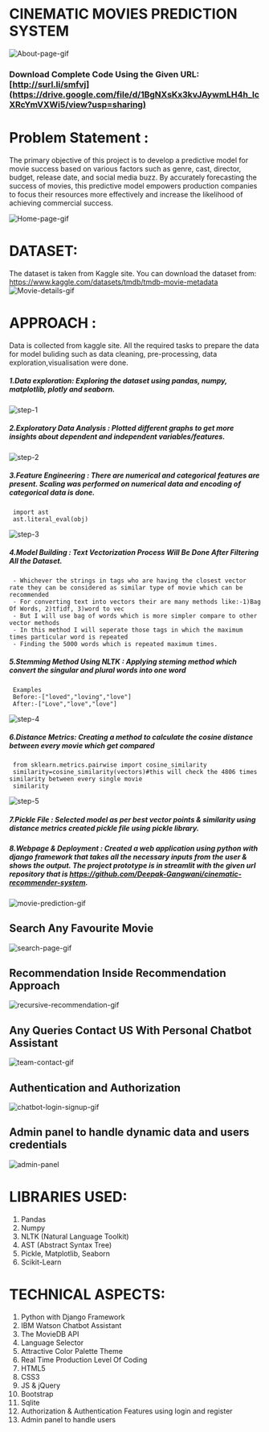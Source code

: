 # CINEMATIC MOVIES PREDICTION SYSTEM
![About-page-gif](https://github.com/Deepak-Gangwani/iNeuron-internship-project/assets/108722554/d6586b48-b571-48c3-8f74-6e57efa0b3bf)
### Download Complete Code Using the Given URL: [http://surl.li/smfvj](https://drive.google.com/file/d/1BgNXsKx3kvJAywmLH4h_lcXRcYmVXWi5/view?usp=sharing)

# Problem Statement :
The primary objective of this project is to develop a predictive model for movie success based on various factors such as genre, cast, director, budget, release date, and social media buzz. 
By accurately forecasting the success of movies, this predictive model empowers production companies to focus their resources more effectively and increase the likelihood of achieving commercial success.

![Home-page-gif](https://github.com/Deepak-Gangwani/iNeuron-internship-project/assets/108722554/327abfec-6c27-4347-8095-d0b39f9b7f8c)

# DATASET:
The dataset is taken from Kaggle site. You can download the dataset from: https://www.kaggle.com/datasets/tmdb/tmdb-movie-metadata
![Movie-details-gif](https://github.com/Deepak-Gangwani/iNeuron-internship-project/assets/108722554/0cd4de4a-e0f6-42f4-8e52-23f47ef6ada0)

# APPROACH :
Data is collected from kaggle site. All the required tasks to prepare the data for model buliding such as data cleaning, pre-processing, data exploration,visualisation were done.
##### 1.Data exploration: Exploring the dataset using pandas, numpy, matplotlib, plotly and seaborn.
![step-1](https://github.com/Deepak-Gangwani/iNeuron-internship-project/assets/108722554/401a3f3e-124d-4840-a0b0-cf6f9a1903d0)

##### 2.Exploratory Data Analysis : Plotted different graphs to get more insights about dependent and independent variables/features.
![step-2](https://github.com/Deepak-Gangwani/iNeuron-internship-project/assets/108722554/84899f2f-e1a9-479b-815d-3c792c6c055f)

##### 3.Feature Engineering : There are numerical and categorical features are present. Scaling was performed on numerical data and encoding of categorical data is done.
```
 import ast 
 ast.literal_eval(obj)
```
![step-3](https://github.com/Deepak-Gangwani/iNeuron-internship-project/assets/108722554/985209b3-9d11-4949-acbc-0e5133d30beb)

##### 4.Model Building : Text Vectorization Process Will Be Done After Filtering All the Dataset.

 	 - Whichever the strings in tags who are having the closest vector rate they can be considered as similar type of movie which can be recommended
 	 - For converting text into vectors their are many methods like:-1)Bag Of Words, 2)tfidf, 3)word to vec
 	 - But I will use bag of words which is more simpler compare to other vector methods
 	 - In this method I will seperate those tags in which the maximum times particular word is repeated
 	 - Finding the 5000 words which is repeated maximum times.

##### 5.Stemming Method Using NLTK :  Applying steming method which convert the singular and plural words into one word
```
 Examples
 Before:-["loved","loving","love"]
 After:-["Love","love","love"]
```
![step-4](https://github.com/Deepak-Gangwani/iNeuron-internship-project/assets/108722554/1fa18214-4331-4268-810e-f3aa72661b06)

##### 6.Distance Metrics: Creating a method to calculate the cosine distance between every movie which get compared
```
 from sklearn.metrics.pairwise import cosine_similarity
 similarity=cosine_similarity(vectors)#this will check the 4806 times similarity between every single movie
 similarity
```
![step-5](https://github.com/Deepak-Gangwani/iNeuron-internship-project/assets/108722554/a0a8fa38-f68b-4614-b13e-4f342a082dd9)

##### 7.Pickle File : Selected model as per best vector points & similarity using distance metrics created pickle file using pickle library.
##### 8.Webpage & Deployment : Created a web application using python with django framework that takes all the necessary inputs from the user & shows the output. The project prototype is in streamlit with the given url repository that is https://github.com/Deepak-Gangwani/cinematic-recommender-system.

![movie-prediction-gif](https://github.com/Deepak-Gangwani/iNeuron-internship-project/assets/108722554/8d08888c-5deb-4475-a54a-0d095a9db157)

## Search Any Favourite Movie
![search-page-gif](https://github.com/Deepak-Gangwani/iNeuron-internship-project/assets/108722554/bf1404bc-dc28-4b40-b691-34a06fa7f36f)

## Recommendation Inside Recommendation Approach 
![recursive-recommendation-gif](https://github.com/Deepak-Gangwani/iNeuron-internship-project/assets/108722554/7e7438b9-d8e7-4c62-bb98-b37cfbe33316)

## Any Queries Contact US With Personal Chatbot Assistant
![team-contact-gif](https://github.com/Deepak-Gangwani/iNeuron-internship-project/assets/108722554/38bc0f81-6919-465f-9a86-d9b7780bb1e5)

## Authentication and Authorization
![chatbot-login-signup-gif](https://github.com/Deepak-Gangwani/iNeuron-internship-project/assets/108722554/c649bd96-bbc3-4071-9b48-6fdd3cff15ca)

## Admin panel to handle dynamic data and users credentials
![admin-panel](https://github.com/Deepak-Gangwani/iNeuron-internship-project/assets/108722554/57290cbc-b237-4a5d-8543-e59397e915f1)

# LIBRARIES USED:
1) Pandas
2) Numpy
3) NLTK (Natural Language Toolkit)
4) AST (Abstract Syntax Tree)
5) Pickle, Matplotlib, Seaborn
6) Scikit-Learn

# TECHNICAL ASPECTS:
1) Python with Django Framework
2) IBM Watson Chatbot Assistant
3) The MovieDB API
4) Language Selector
5) Attractive Color Palette Theme
6) Real Time Production Level Of Coding
7) HTML5
8) CSS3
9) JS & jQuery
10) Bootstrap
11) Sqlite
12) Authorization & Authentication Features using login and register
13) Admin panel to handle users




